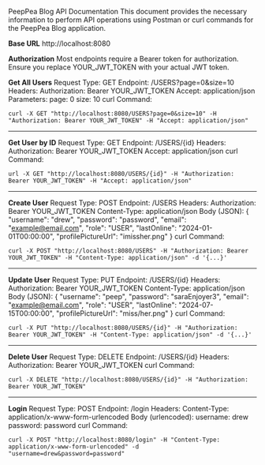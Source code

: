 PeepPea Blog API Documentation
This document provides the necessary information to perform API operations using Postman or curl commands for the PeepPea Blog application.

**Base URL**
http://localhost:8080

**Authorization**
Most endpoints require a Bearer token for authorization. Ensure you replace YOUR_JWT_TOKEN with your actual JWT token.

**Get All Users**
Request Type: GET
Endpoint: /USERS?page=0&size=10
Headers:
  Authorization: Bearer YOUR_JWT_TOKEN
  Accept: application/json
Parameters:
  page: 0
  size: 10
curl Command:

```curl -X GET "http://localhost:8080/USERS?page=0&size=10" -H "Authorization: Bearer YOUR_JWT_TOKEN" -H "Accept: application/json"```

---

**Get User by ID**
Request Type: GET
Endpoint: /USERS/{id}
Headers:
  Authorization: Bearer YOUR_JWT_TOKEN
  Accept: application/json
curl Command:

```url -X GET "http://localhost:8080/USERS/{id}" -H "Authorization: Bearer YOUR_JWT_TOKEN" -H "Accept: application/json"```

---

**Create User**
Request Type: POST
Endpoint: /USERS
Headers:
  Authorization: Bearer YOUR_JWT_TOKEN
  Content-Type: application/json
Body (JSON):
{
  "username": "drew",
  "password": "password",
  "email": "example@email.com",
  "role": "USER",
  "lastOnline": "2024-01-01T00:00:00",
  "profilePictureUrl": "imissher.png"
}
curl Command:

```curl -X POST "http://localhost:8080/USERS" -H "Authorization: Bearer YOUR_JWT_TOKEN" -H "Content-Type: application/json" -d '{...}'```

---

**Update User**
Request Type: PUT
Endpoint: /USERS/{id}
Headers:
  Authorization: Bearer YOUR_JWT_TOKEN
  Content-Type: application/json
Body (JSON):
{
  "username": "peep",
  "password": "saraEnjoyer3",
  "email": "example@email.com",
  "role": "USER",
  "lastOnline": "2024-07-15T00:00:00",
  "profilePictureUrl": "miss/her.png"
}
curl Command:

```curl -X PUT "http://localhost:8080/USERS/{id}" -H "Authorization: Bearer YOUR_JWT_TOKEN" -H "Content-Type: application/json" -d '{...}'```

---

**Delete User**
Request Type: DELETE
Endpoint: /USERS/{id}
Headers:
  Authorization: Bearer YOUR_JWT_TOKEN
curl Command:

```curl -X DELETE "http://localhost:8080/USERS/{id}" -H "Authorization: Bearer YOUR_JWT_TOKEN"```

---

**Login**
Request Type: POST
Endpoint: /login
Headers:
  Content-Type: application/x-www-form-urlencoded
Body (urlencoded):
  username: drew
  password: password
curl Command:

```curl -X POST "http://localhost:8080/login" -H "Content-Type: application/x-www-form-urlencoded" -d "username=drew&password=password"```
